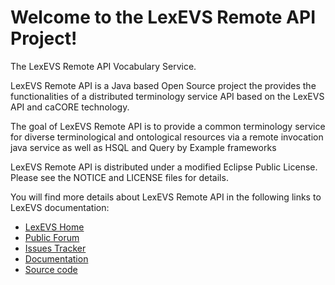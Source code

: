 Welcome to the LexEVS Remote API Project!
=====================================

The LexEVS Remote API Vocabulary Service.

LexEVS Remote API is a Java based Open Source project the provides the functionalities of a distributed
terminology service API based on the LexEVS API and caCORE technology.

The goal of LexEVS Remote API is to provide a common terminology service for diverse terminological
and ontological resources via a remote invocation java service as well as HSQL and Query by Example
frameworks

LexEVS Remote API is distributed under a modified Eclipse Public License.
Please see the NOTICE and LICENSE files for details.

You will find more details about LexEVS Remote API in the following links to LexEVS documentation:

* [LexEVS Home](https://wiki.nci.nih.gov/x/OJG4Aw)
* [Public Forum](https://cabig-kc.nci.nih.gov/Vocab/forums/viewforum.php?f=13)
* [Issues Tracker](https://tracker.nci.nih.gov/browse/LEXEVS)
* [Documentation](https://wiki.nci.nih.gov/x/OJG4Aw)
* [Source code](https://github.com/NCIP/LexEVS)
